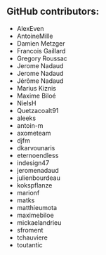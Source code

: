 GitHub contributors:
--------------------------------
 - AlexEven
 - AntoineMille
 - Damien Metzger
 - Francois Gaillard
 - Gregory Roussac
 - Jerome Nadaud
 - Jerome Nadaud
 - Jérôme Nadaud
 - Marius Kiznis
 - Maxime Biloé
 - NielsH
 - Quetzacoalt91
 - aleeks
 - antoin-m
 - axometeam
 - djfm
 - dkarvounaris
 - eternoendless
 - indesign47
 - jeromenadaud
 - julienbourdeau
 - kokspflanze
 - marionf
 - matks
 - matthieumota
 - maximebiloe
 - mickaelandrieu
 - sfroment
 - tchauviere
 - toutantic
